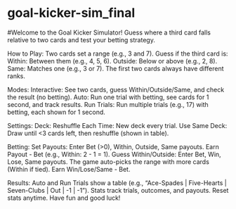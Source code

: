 # goal-kicker-sim_final
#Welcome to the Goal Kicker Simulator! Guess where a third card falls relative to two cards and test your betting strategy.

How to Play:
Two cards set a range (e.g., 3 and 7). Guess if the third card is:
Within: Between them (e.g., 4, 5, 6).
Outside: Below or above (e.g., 2, 8).
Same: Matches one (e.g., 3 or 7).
The first two cards always have different ranks.

Modes:
Interactive: See two cards, guess Within/Outside/Same, and check the result (no betting).
Auto: Run one trial with betting, see cards for 1 second, and track results.
Run Trials: Run multiple trials (e.g., 17) with betting, each shown for 1 second.

Settings:
Deck:
Reshuffle Each Time: New deck every trial.
Use Same Deck: Draw until <3 cards left, then reshuffle (shown in table).

Betting:
Set Payouts: Enter Bet (>0), Within, Outside, Same payouts. Earn Payout - Bet (e.g., Within: 2 - 1 = 1).
Guess Within/Outside: Enter Bet, Win, Lose, Same payouts. The game auto-picks the range with more cards (Within if tied). Earn Win/Lose/Same - Bet.

Results:
Auto and Run Trials show a table (e.g., “Ace-Spades | Five-Hearts | Seven-Clubs | Out | -1 | -1”).
Stats track trials, outcomes, and payouts. Reset stats anytime.
Have fun and good luck!
